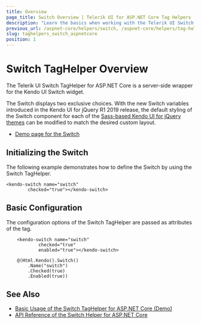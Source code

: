 ```yaml
---
title: Overview
page_title: Switch Overview | Telerik UI for ASP.NET Core Tag Helpers
description: "Learn the basics when working with the Telerik UI Switch TagHelper for ASP.NET Core (MVC 6 or ASP.NET Core MVC)."
previous_url: /aspnet-core/helpers/switch, /aspnet-core/helpers/tag-helpers/switch
slug: taghelpers_switch_aspnetcore
position: 1
---
```


# Switch TagHelper Overview

The Telerik UI Switch TagHelper for ASP.NET Core is a server-side wrapper for the Kendo UI Switch widget.

The Switch displays two exclusive choices. With the new Switch variables introduced in the Kendo UI for jQuery R1 2019 release, the default styling of the Switch component for each of the [Sass-based Kendo UI for jQuery themes](https://docs.telerik.com/kendo-ui/styles-and-layout/sass-themes) can be modified to match the desired custom layout.

* [Demo page for the Switch](https://demos.telerik.com/aspnet-core/switch/tag-helper)

## Initializing the Switch

The following example demonstrates how to define the Switch by using the Switch TagHelper.

    <kendo-switch name="switch"
            checked="true"></kendo-switch>

## Basic Configuration

The configuration options of the Switch TagHelper are passed as attributes of the tag.

```tab-tagHelper
    <kendo-switch name="switch"
            checked="true"
            enabled="true"></kendo-switch>
```
```tab-cshtml
    @(Html.Kendo().Switch()
        .Name("switch")
        .Checked(true)
        .Enabled(true))
```

## See Also

* [Basic Usage of the Switch TagHelper for ASP.NET Core (Demo)](https://demos.telerik.com/aspnet-core/switch/tag-helper)
* [API Reference of the Switch Helper for ASP.NET Core](/api/switch)
